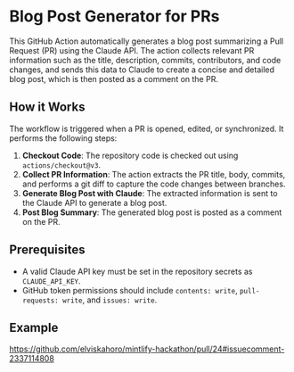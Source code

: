# Blog Post Generator for PRs

This GitHub Action automatically generates a blog post summarizing a Pull Request (PR) using the Claude API. The action collects relevant PR information such as the title, description, commits, contributors, and code changes, and sends this data to Claude to create a concise and detailed blog post, which is then posted as a comment on the PR.

## How it Works

The workflow is triggered when a PR is opened, edited, or synchronized. It performs the following steps:

1. **Checkout Code**: The repository code is checked out using `actions/checkout@v3`.
2. **Collect PR Information**: The action extracts the PR title, body, commits, and performs a git diff to capture the code changes between branches.
3. **Generate Blog Post with Claude**: The extracted information is sent to the Claude API to generate a blog post.
4. **Post Blog Summary**: The generated blog post is posted as a comment on the PR.

## Prerequisites

- A valid Claude API key must be set in the repository secrets as `CLAUDE_API_KEY`.
- GitHub token permissions should include `contents: write`, `pull-requests: write`, and `issues: write`.

## Example

https://github.com/elviskahoro/mintlify-hackathon/pull/24#issuecomment-2337114808

